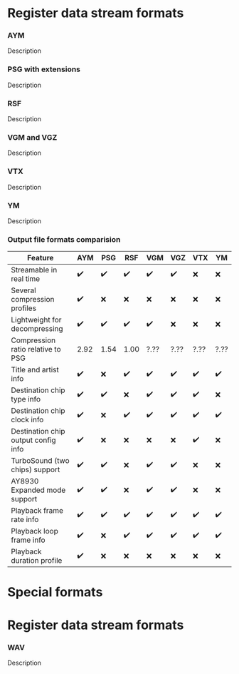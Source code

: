 # Register data stream formats

### AYM

Description

### PSG with extensions

Description

### RSF

Description

### VGM and VGZ

Description

### VTX

Description

### YM

Description

### Output file formats comparision

Feature|AYM|PSG|RSF|VGM|VGZ|VTX|YM
-|-|-|-|-|-|-|-
Streamable in real time|:heavy_check_mark:|:heavy_check_mark:|:heavy_check_mark:|:heavy_check_mark:|:heavy_check_mark:|:x:|:x:
Several compression profiles|:heavy_check_mark:|:x:|:x:|:x:|:x:|:x:|:x:
Lightweight for decompressing|:heavy_check_mark:|:heavy_check_mark:|:heavy_check_mark:|:heavy_check_mark:|:x:|:x:|:x:
Compression ratio relative to PSG|2.92|1.54|1.00|?.??|?.??|?.??|?.??
Title and artist info|:heavy_check_mark:|:x:|:heavy_check_mark:|:heavy_check_mark:|:heavy_check_mark:|:heavy_check_mark:|:heavy_check_mark:
Destination chip type info|:heavy_check_mark:|:heavy_check_mark:|:x:|:heavy_check_mark:|:heavy_check_mark:|:heavy_check_mark:|:x:
Destination chip clock info|:heavy_check_mark:|:x:|:heavy_check_mark:|:heavy_check_mark:|:heavy_check_mark:|:heavy_check_mark:|:heavy_check_mark:
Destination chip output config info|:heavy_check_mark:|:x:|:x:|:x:|:x:|:heavy_check_mark:|:x:
TurboSound (two chips) support|:heavy_check_mark:|:heavy_check_mark:|:x:|:heavy_check_mark:|:heavy_check_mark:|:x:|:x:
AY8930 Expanded mode support|:heavy_check_mark:|:heavy_check_mark:|:x:|:heavy_check_mark:|:heavy_check_mark:|:x:|:x:
Playback frame rate info|:heavy_check_mark:|:heavy_check_mark:|:heavy_check_mark:|:heavy_check_mark:|:heavy_check_mark:|:heavy_check_mark:|:heavy_check_mark:
Playback loop frame info|:heavy_check_mark:|:x:|:heavy_check_mark:|:heavy_check_mark:|:heavy_check_mark:|:heavy_check_mark:|:heavy_check_mark:
Playback duration profile|:heavy_check_mark:|:x:|:x:|:x:|:x:|:x:|:x:

# Special formats

# Register data stream formats

### WAV

Description

